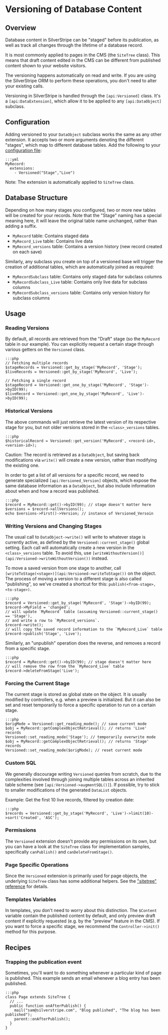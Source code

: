 # Versioning of Database Content

## Overview

Database content in SilverStripe can be "staged" before its publication,
as well as track all changes through the lifetime of a database record.

It is most commonly applied to pages in the CMS (the `SiteTree` class).
This means that draft content edited in the CMS can be different from published content
shown to your website visitors. 

The versioning happens automatically on read and write.
If you are using the SilverStripe ORM to perform these operations,
you don't need to alter your existing calls.

Versioning in SilverStripe is handled through the `[api:Versioned]` class.
It's a `[api:DataExtension]`, which allow it to be applied to any `[api:DataObject]` subclass.

## Configuration

Adding versioned to your `DataObject` subclass works the same as any other extension.
It accepts two or more arguments denoting the different "stages",
which map to different database tables. Add the following to your [configuration file](/topics/configuration):

	:::yml
	MyRecord:
	  extensions:
	    - Versioned("Stage","Live")

Note: The extension is automatically applied to `SiteTree` class.

## Database Structure

Depending on how many stages you configured, two or more new tables will be created for your records.
Note that the "Stage" naming has a special meaning here, it will leave the original
table name unchanged, rather than adding a suffix.

 * `MyRecord` table: Contains staged data
 * `MyRecord_Live` table: Contains live data
 * `MyRecord_versions` table: Contains a version history (new record created on each save)

Similarly, any subclass you create on top of a versioned base
will trigger the creation of additional tables, which are automatically joined as required:

 * `MyRecordSubclass` table: Contains only staged data for subclass columns
 * `MyRecordSubclass_Live` table: Contains only live data for subclass columns
 * `MyRecordSubclass_versions` table: Contains only version history for subclass columns

## Usage

### Reading Versions

By default, all records are retrieved from the "Draft" stage (so the `MyRecord` table in our example).
You can explicitly request a certain stage through various getters on the `Versioned` class.

	:::php
	// Fetching multiple records
	$stageRecords = Versioned::get_by_stage('MyRecord', 'Stage');
	$liveRecords = Versioned::get_by_stage('MyRecord', 'Live');

	// Fetching a single record
	$stageRecord = Versioned::get_one_by_stage('MyRecord', 'Stage')->byID(99);
	$liveRecord = Versioned::get_one_by_stage('MyRecord', 'Live')->byID(99);

### Historical Versions

The above commands will just retrieve the latest version of its respective stage for you,
but not older versions stored in the `<class>_versions` tables.

	:::php
	$historicalRecord = Versioned::get_version('MyRecord', <record-id>, <version-id>);

Caution: The record is retrieved as a `DataObject`, but saving back modifications
via `write()` will create a new version, rather than modifying the existing one.

In order to get a list of all versions for a specific record,
we need to generate specialized `[api:Versioned_Version]` objects,
which expose the same database information as a `DataObject`,
but also include information about when and how a record was published.
	
	:::php
	$record = MyRecord::get()->byID(99); // stage doesn't matter here
	$versions = $record->allVersions();
	echo $versions->First()->Version; // instance of Versioned_Versoin

### Writing Versions and Changing Stages

The usual call to `DataObject->write()` will write to whatever stage is currently
active, as defined by the `Versioned::current_stage()` global setting.
Each call will automatically create a new version in the `<class>_versions` table.
To avoid this, use `[writeWithoutVersion()](api:Versioned->writeWithoutVersion())` instead.

To move a saved version from one stage to another,
call `[writeToStage(<stage>)](api:Versioned->writeToStage())` on the object.
The process of moving a version to a different stage is also called "publishing",
so we've created a shortcut for this: `publish(<from-stage>, <to-stage>)`.

	:::php
	$record = Versioned::get_by_stage('MyRecord', 'Stage')->byID(99);
	$record->MyField = 'changed';
	// will update `MyRecord` table (assuming Versioned::current_stage() == 'Stage'),
	// and write a row to `MyRecord_versions`.
	$record->write(); 
	// will copy the saved record information to the `MyRecord_Live` table
	$record->publish('Stage', 'Live');

Similarly, an "unpublish" operation does the reverse, and removes a record
from a specific stage.

	:::php
	$record = MyRecord::get()->byID(99); // stage doesn't matter here
	// will remove the row from the `MyRecord_Live` table
	$record->deleteFromStage('Live');

### Forcing the Current Stage

The current stage is stored as global state on the object.
It is usually modified by controllers, e.g. when a preview is initialized.
But it can also be set and reset temporarily to force a specific operation
to run on a certain stage.

	:::php
	$origMode = Versioned::get_reading_mode(); // save current mode
	$obj = MyRecord::getComplexObjectRetrieval(); // returns 'Live' records
	Versioned::set_reading_mode('Stage'); // temporarily overwrite mode
	$obj = MyRecord::getComplexObjectRetrieval(); // returns 'Stage' records
	Versioned::set_reading_mode($origMode); // reset current mode

### Custom SQL

We generally discourage writing `Versioned` queries from scratch,
due to the complexities involved through joining multiple tables
across an inherited table scheme (see `[api:Versioned->augmentSQL()]`).
If possible, try to stick to smaller modifications of the generated `DataList` objects.

Example: Get the first 10 live records, filtered by creation date:

	:::php
	$records = Versioned::get_by_stage('MyRecord', 'Live')->limit(10)->sort('Created', 'ASC');

### Permissions

The `Versioned` extension doesn't provide any permissions on its own,
but you can have a look at the `SiteTree` class for implementation samples,
specifically `canPublish()` and `canDeleteFromStage()`.

### Page Specific Operations

Since the `Versioned` extension is primarily used for page objects,
the underlying `SiteTree` class has some additional helpers.
See the ["sitetree" reference](/reference/sitetree) for details.

### Templates Variables

In templates, you don't need to worry about this distinction.
The `$Content` variable contain the published content by default,
and only preview draft content if explicitly requested (e.g. by the "preview" feature in the CMS).
If you want to force a specific stage, we recommend the `Controller->init()` method for this purpose.

## Recipes

### Trapping the publication event

Sometimes, you'll want to do something whenever a particular kind of page is published.  This example sends an email
whenever a blog entry has been published.

	:::php
	class Page extends SiteTree {
	  // ...
	  public function onAfterPublish() {
	    mail("sam@silverstripe.com", "Blog published", "The blog has been published");
	    parent::onAfterPublish();
	  }
	}
